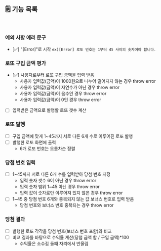 ## 🗒️ 기능 목록

 <br>

### 예외 사항 에러 문구

- [✅] "[Error]"로 시작 `ex)[Error] 로또 번호는 1부터 45 사이의 숫자여야 합니다. `

### 로또 구입 금액 평가

- [✅] 사용자로부터 로또 구입 금액을 입력 받음<br>
  - 사용자 입력값(금액)이 1000원으로 나누어 떨어지지 않는 경우 throw error<br>
  - 사용자 입력값(금액)이 자연수가 아닌 경우 throw error<br>
  - 사용자 입력값(금액)이 음수인 경우 throw error<br>
  - 사용자 입력값(금액)이 0인 경우 throw error<br>
- [ ] 입력받은 금액으로 발행할 로또 갯수 계산<br>

### 로또 발행

- [ ] 구입 금액에 맞게 1~45까지 서로 다른 6개 수로 이루어진 로또 발행<br>
- [ ] 발행한 로또 화면에 출력 <br>
  - 6개 로또 번호는 오름차순 정렬<br>

### 당첨 번호 입력

- [ ] 1~45까지 서로 다른 6개 수를 입력받아 당첨 번호 지정<br>
  - 입력 숫자 갯수 6이 아닌 경우 throw error<br>
  - 입력 숫자 범위 1~45 아닌 경우 throw error<br>
  - 입력 값이 숫자로만 이루어져 있지 않은 경우 throw error<br>
- [ ] 1~45 중 당첨 번호 6개와 중복되지 않는 값 보너스 번호로 입력 받음<br>
  - 당첨 번호와 보너스 번호 중복되는 경우 throw error<br>

### 당첨 결과

- [ ] 발행한 로또 각각을 당첨 번호(보너스 번호 포함)와 비교<br>
- [ ] 비교 결과를 바탕으로 수익률 계산(당첨 금액 함 / 구입 금액)\*100<br>
  - 수익률은 소수점 둘째 자리에서 반올림<br>
